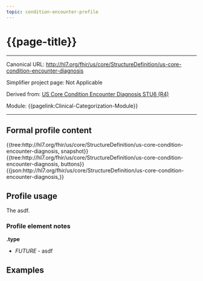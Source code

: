 ```yaml
---
topic: condition-encounter-profile
---
```


# {{page-title}}

---

Canonical URL: http://hl7.org/fhir/us/core/StructureDefinition/us-core-condition-encounter-diagnosis

Simplifier project page: Not Applicable

Derived from: [US Core Condition Encounter Diagnosis STU6 (R4)](https://hl7.org/fhir/us/core/StructureDefinition-us-core-condition-encounter-diagnosis.html)

Module:  {{pagelink:Clinical-Categorization-Module}}

---

## Formal profile content
<tabs>
	<tab title="Tree snapshot">
		{{tree:http://hl7.org/fhir/us/core/StructureDefinition/us-core-condition-encounter-diagnosis, snapshot}}
	</tab>
	<tab title="Tree, diff/hybrid/snapshot">
		{{tree:http://hl7.org/fhir/us/core/StructureDefinition/us-core-condition-encounter-diagnosis, buttons}}
	</tab>
	<tab title="JSON">
		{{json:http://hl7.org/fhir/us/core/StructureDefinition/us-core-condition-encounter-diagnosis,}}
	</tab>
</tabs>

## Profile usage

The asdf.

### Profile element notes

**.type**
- *FUTURE* - asdf

## Examples

